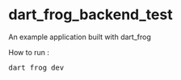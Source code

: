 # dart_frog_backend_test

An example application built with dart_frog

How to run :
<pre>dart_frog dev</pre>
